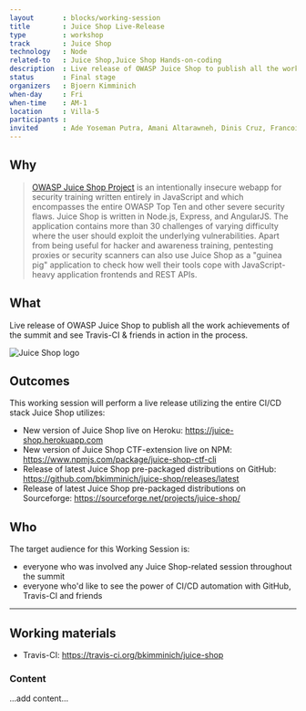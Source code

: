 ```yaml
---
layout       : blocks/working-session
title        : Juice Shop Live-Release
type         : workshop
track        : Juice Shop
technology   : Node
related-to   : Juice Shop,Juice Shop Hands-on-coding
description  : Live release of OWASP Juice Shop to publish all the work achievements of the summit and see Travis-CI & friends in action in the process.
status       : Final stage
organizers   : Bjoern Kimminich
when-day     : Fri
when-time    : AM-1
location     : Villa-5
participants :
invited      : Ade Yoseman Putra, Amani Altarawneh, Dinis Cruz, Francois Raynaud, Ingo Hanke, Madhu Akula, Stefano Di Paola, Tiago Mendo, Timo Pagel, Victor Vidigal Ribeiro, Josh Grossman
---
```


## Why

> [OWASP Juice Shop Project](https://www.owasp.org/index.php/OWASP_Juice_Shop_Project "OWASP Juice Shop Project")
> is an intentionally insecure webapp for security training written
> entirely in JavaScript and which encompasses the entire OWASP Top Ten and
> other severe security flaws. Juice Shop is written in Node.js, Express,
> and AngularJS. The application contains more than 30 challenges of
> varying difficulty where the user should exploit the
> underlying vulnerabilities. Apart from being useful for hacker and awareness
> training, pentesting proxies or security scanners can also use
> Juice Shop as a "guinea pig" application to check how well their tools
> cope with JavaScript-heavy application frontends and REST APIs.

## What

Live release of OWASP Juice Shop to publish all the work achievements of the summit and see Travis-CI & friends in action in the process.

![Juice Shop logo](https://github.com/bkimminich/juice-shop/raw/master/app/public/images/JuiceShop_Logo_100px.png)

## Outcomes

This working session will perform a live release utilizing the entire CI/CD stack Juice Shop utilizes:

- New version of Juice Shop live on Heroku: <https://juice-shop.herokuapp.com>
- New version of Juice Shop CTF-extension live on NPM: <https://www.npmjs.com/package/juice-shop-ctf-cli>
- Release of latest Juice Shop pre-packaged distributions on GitHub: <https://github.com/bkimminich/juice-shop/releases/latest>
- Release of latest Juice Shop pre-packaged distributions on Sourceforge: <https://sourceforge.net/projects/juice-shop/>

## Who

The target audience for this Working Session is:

- everyone who was involved any Juice Shop-related session throughout the summit
- everyone who'd like to see the power of CI/CD automation with GitHub, Travis-CI and friends

--- 

## Working materials

- Travis-CI: <https://travis-ci.org/bkimminich/juice-shop>

### Content

...add content...

